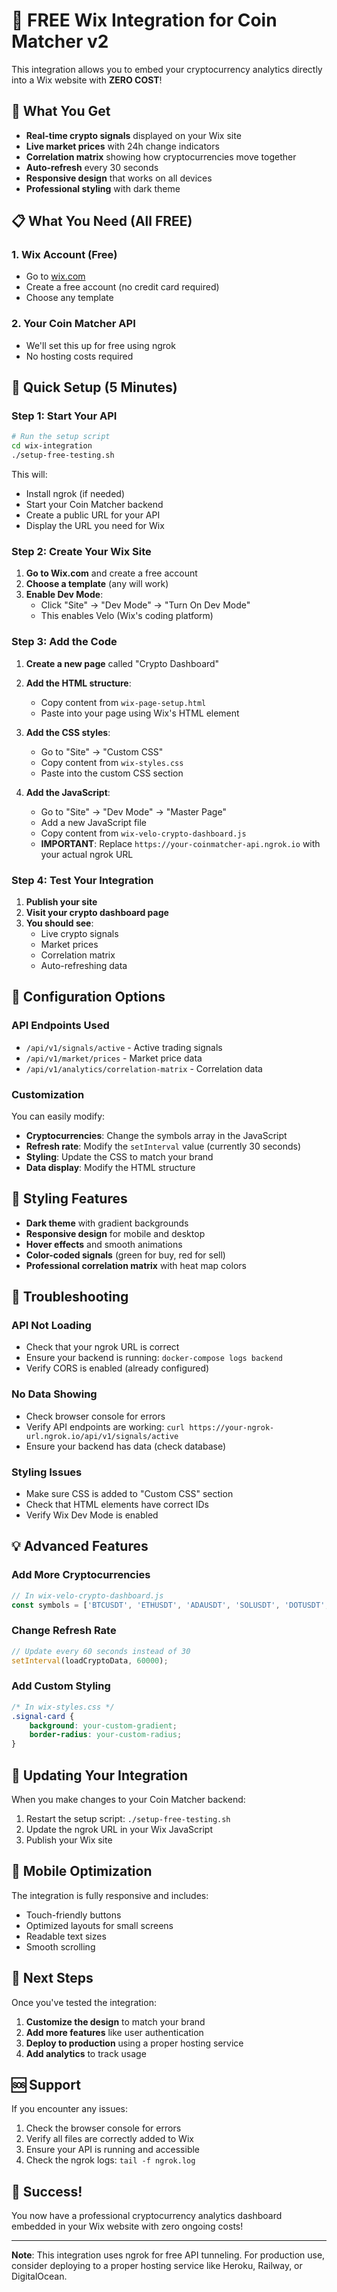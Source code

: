 # 🚀 FREE Wix Integration for Coin Matcher v2

This integration allows you to embed your cryptocurrency analytics directly into a Wix website with **ZERO COST**!

## 🎯 What You Get

- **Real-time crypto signals** displayed on your Wix site
- **Live market prices** with 24h change indicators
- **Correlation matrix** showing how cryptocurrencies move together
- **Auto-refresh** every 30 seconds
- **Responsive design** that works on all devices
- **Professional styling** with dark theme

## 📋 What You Need (All FREE)

### 1. Wix Account (Free)
- Go to [wix.com](https://wix.com)
- Create a free account (no credit card required)
- Choose any template

### 2. Your Coin Matcher API
- We'll set this up for free using ngrok
- No hosting costs required

## 🚀 Quick Setup (5 Minutes)

### Step 1: Start Your API
```bash
# Run the setup script
cd wix-integration
./setup-free-testing.sh
```

This will:
- Install ngrok (if needed)
- Start your Coin Matcher backend
- Create a public URL for your API
- Display the URL you need for Wix

### Step 2: Create Your Wix Site

1. **Go to Wix.com** and create a free account
2. **Choose a template** (any will work)
3. **Enable Dev Mode**:
   - Click "Site" → "Dev Mode" → "Turn On Dev Mode"
   - This enables Velo (Wix's coding platform)

### Step 3: Add the Code

1. **Create a new page** called "Crypto Dashboard"
2. **Add the HTML structure**:
   - Copy content from `wix-page-setup.html`
   - Paste into your page using Wix's HTML element

3. **Add the CSS styles**:
   - Go to "Site" → "Custom CSS"
   - Copy content from `wix-styles.css`
   - Paste into the custom CSS section

4. **Add the JavaScript**:
   - Go to "Site" → "Dev Mode" → "Master Page"
   - Add a new JavaScript file
   - Copy content from `wix-velo-crypto-dashboard.js`
   - **IMPORTANT**: Replace `https://your-coinmatcher-api.ngrok.io` with your actual ngrok URL

### Step 4: Test Your Integration

1. **Publish your site**
2. **Visit your crypto dashboard page**
3. **You should see**:
   - Live crypto signals
   - Market prices
   - Correlation matrix
   - Auto-refreshing data

## 🔧 Configuration Options

### API Endpoints Used
- `/api/v1/signals/active` - Active trading signals
- `/api/v1/market/prices` - Market price data
- `/api/v1/analytics/correlation-matrix` - Correlation data

### Customization
You can easily modify:
- **Cryptocurrencies**: Change the symbols array in the JavaScript
- **Refresh rate**: Modify the `setInterval` value (currently 30 seconds)
- **Styling**: Update the CSS to match your brand
- **Data display**: Modify the HTML structure

## 🎨 Styling Features

- **Dark theme** with gradient backgrounds
- **Responsive design** for mobile and desktop
- **Hover effects** and smooth animations
- **Color-coded signals** (green for buy, red for sell)
- **Professional correlation matrix** with heat map colors

## 🚨 Troubleshooting

### API Not Loading
- Check that your ngrok URL is correct
- Ensure your backend is running: `docker-compose logs backend`
- Verify CORS is enabled (already configured)

### No Data Showing
- Check browser console for errors
- Verify API endpoints are working: `curl https://your-ngrok-url.ngrok.io/api/v1/signals/active`
- Ensure your backend has data (check database)

### Styling Issues
- Make sure CSS is added to "Custom CSS" section
- Check that HTML elements have correct IDs
- Verify Wix Dev Mode is enabled

## 💡 Advanced Features

### Add More Cryptocurrencies
```javascript
// In wix-velo-crypto-dashboard.js
const symbols = ['BTCUSDT', 'ETHUSDT', 'ADAUSDT', 'SOLUSDT', 'DOTUSDT', 'LINKUSDT'];
```

### Change Refresh Rate
```javascript
// Update every 60 seconds instead of 30
setInterval(loadCryptoData, 60000);
```

### Add Custom Styling
```css
/* In wix-styles.css */
.signal-card {
    background: your-custom-gradient;
    border-radius: your-custom-radius;
}
```

## 🔄 Updating Your Integration

When you make changes to your Coin Matcher backend:
1. Restart the setup script: `./setup-free-testing.sh`
2. Update the ngrok URL in your Wix JavaScript
3. Publish your Wix site

## 📱 Mobile Optimization

The integration is fully responsive and includes:
- Touch-friendly buttons
- Optimized layouts for small screens
- Readable text sizes
- Smooth scrolling

## 🎯 Next Steps

Once you've tested the integration:
1. **Customize the design** to match your brand
2. **Add more features** like user authentication
3. **Deploy to production** using a proper hosting service
4. **Add analytics** to track usage

## 🆘 Support

If you encounter any issues:
1. Check the browser console for errors
2. Verify all files are correctly added to Wix
3. Ensure your API is running and accessible
4. Check the ngrok logs: `tail -f ngrok.log`

## 🎉 Success!

You now have a professional cryptocurrency analytics dashboard embedded in your Wix website with zero ongoing costs!

---

**Note**: This integration uses ngrok for free API tunneling. For production use, consider deploying to a proper hosting service like Heroku, Railway, or DigitalOcean.
